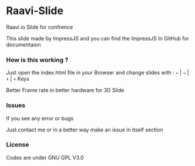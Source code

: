 # Raavi-Slide
Raavi.io Slide for confrence

This slide made by ImpressJS and you can find the ImpressJS In GitHub for documentaion



### How is this working ?

Just open the index.html file in your Browser and change slides with : ``←`` | ``→`` | ``⬆`` | ``⬇`` Keys

Better Frame rate in better hardware for 3D Slide



### Issues

If you see any error or bugs

Just contact me or in a better way make an issue in itself section



### License

Codes are under GNU GPL V3.0

